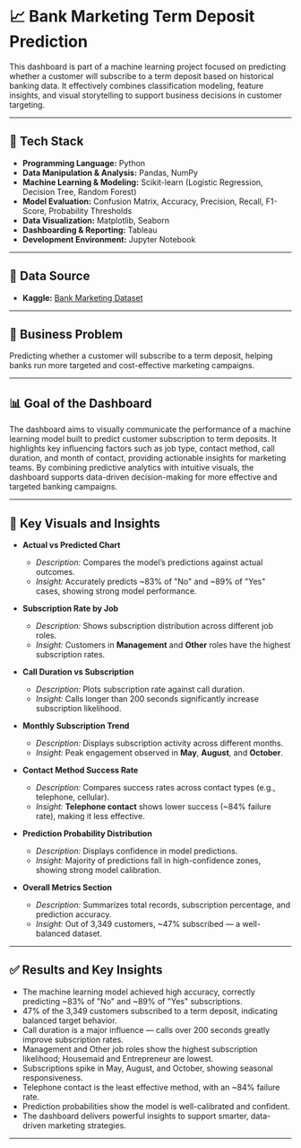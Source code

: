 # 📈 Bank Marketing Term Deposit Prediction

This dashboard is part of a machine learning project focused on predicting whether a customer will subscribe to a term deposit based on historical banking data. It effectively combines classification modeling, feature insights, and visual storytelling to support business decisions in customer targeting.

---

## 🧰 Tech Stack

- **Programming Language:** Python  
- **Data Manipulation & Analysis:** Pandas, NumPy  
- **Machine Learning & Modeling:** Scikit-learn (Logistic Regression, Decision Tree, Random Forest)  
- **Model Evaluation:** Confusion Matrix, Accuracy, Precision, Recall, F1-Score, Probability Thresholds  
- **Data Visualization:** Matplotlib, Seaborn  
- **Dashboarding & Reporting:** Tableau  
- **Development Environment:** Jupyter Notebook  

---

## 📂 Data Source

- **Kaggle:** [Bank Marketing Dataset](https://www.kaggle.com/code/janiobachmann/bank-marketing-campaign-opening-a-term-deposit/input)


---

## 🎯 Business Problem

Predicting whether a customer will subscribe to a term deposit, helping banks run more targeted and cost-effective marketing campaigns.

---

## 📊 Goal of the Dashboard

The dashboard aims to visually communicate the performance of a machine learning model built to predict customer subscription to term deposits. It highlights key influencing factors such as job type, contact method, call duration, and month of contact, providing actionable insights for marketing teams. By combining predictive analytics with intuitive visuals, the dashboard supports data-driven decision-making for more effective and targeted banking campaigns.

---

## 📌 Key Visuals and Insights

- **Actual vs Predicted Chart**  
  - *Description:* Compares the model’s predictions against actual outcomes.  
  - *Insight:* Accurately predicts ~83% of "No" and ~89% of "Yes" cases, showing strong model performance.

- **Subscription Rate by Job**  
  - *Description:* Shows subscription distribution across different job roles.  
  - *Insight:* Customers in **Management** and **Other** roles have the highest subscription rates.

- **Call Duration vs Subscription**  
  - *Description:* Plots subscription rate against call duration.  
  - *Insight:* Calls longer than 200 seconds significantly increase subscription likelihood.

- **Monthly Subscription Trend**  
  - *Description:* Displays subscription activity across different months.  
  - *Insight:* Peak engagement observed in **May**, **August**, and **October**.

- **Contact Method Success Rate**  
  - *Description:* Compares success rates across contact types (e.g., telephone, cellular).  
  - *Insight:* **Telephone contact** shows lower success (~84% failure rate), making it less effective.

- **Prediction Probability Distribution**  
  - *Description:* Displays confidence in model predictions.  
  - *Insight:* Majority of predictions fall in high-confidence zones, showing strong model calibration.

- **Overall Metrics Section**  
  - *Description:* Summarizes total records, subscription percentage, and prediction accuracy.  
  - *Insight:* Out of 3,349 customers, ~47% subscribed — a well-balanced dataset.

---

## ✅ Results and Key Insights

- The machine learning model achieved high accuracy, correctly predicting ~83% of "No" and ~89% of "Yes" subscriptions.
- 47% of the 3,349 customers subscribed to a term deposit, indicating balanced target behavior.
- Call duration is a major influence — calls over 200 seconds greatly improve subscription rates.
- Management and Other job roles show the highest subscription likelihood; Housemaid and Entrepreneur are lowest.
- Subscriptions spike in May, August, and October, showing seasonal responsiveness.
- Telephone contact is the least effective method, with an ~84% failure rate.
- Prediction probabilities show the model is well-calibrated and confident.
- The dashboard delivers powerful insights to support smarter, data-driven marketing strategies.

---




